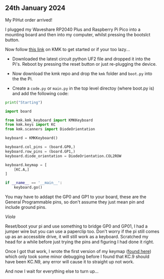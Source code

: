 ## 24th January 2024
My PiHut order arrived!

I plugged my Waveshare RP2040 Plus and Raspberry Pi Pico into a mounting board and then into my computer, whilst pressing the bootslct button.

Now follow [this link](https://kmkfw.io/docs/Getting_Started/#tldr-quick-start-guide) on KMK to get started or if your too lazy...

- Downloaded the latest circuit python UF2 file and dropped it into the Pi's. Reboot by pressing the reset button or just re-plugging the device.

- Now download the kmk repo and drop the `kmk` folder and `boot.py` into the the Pi.

- Create a `code.py` or `main.py` in the top level directoy (where boot.py is) and add the following code:

```python
print("Starting")

import board

from kmk.kmk_keyboard import KMKKeyboard
from kmk.keys import KC
from kmk.scanners import DiodeOrientation

keyboard = KMKKeyboard()

keyboard.col_pins = (board.GP0,)
keyboard.row_pins = (board.GP1,)
keyboard.diode_orientation = DiodeOrientation.COL2ROW

keyboard.keymap = [
    [KC.A,]
]

if __name__ == '__main__':
    keyboard.go()
```

You may have to addapt the GP0 and GP1 to your board, these are the General Programmable pins, so don't assume they just mean pin and include ground pins.

_Viola_ 

Reset/boot your pi and use something to bridge GP0 and GP01, I had a jumper wire but you can use a paperclip too. Don't worry if the pi still comes up as an accessible drive, it will still work as a keyboard. Scratched my head for a while before just trying the pins and figuring I had done it right.

Once I got that work, I wrote the first version of my keymap ([found here](data/code_v1.py)) which only took some minor debugging before I found that KC.9 should have been KC.N9, any error will cause it to straight up not work.

And now I wait for everything else to turn up...